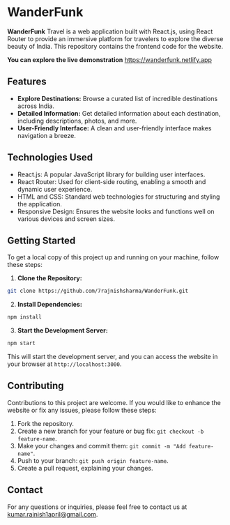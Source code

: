 # WanderFunk

**WanderFunk** Travel is a web application built with React.js, using React Router to provide an immersive platform for travelers to explore the diverse beauty of India. This repository contains the frontend code for the website.

**You can explore the live demonstration** https://wanderfunk.netlify.app

## Features

- **Explore Destinations:** Browse a curated list of incredible destinations across India.
- **Detailed Information:** Get detailed information about each destination, including descriptions, photos, and more.
- **User-Friendly Interface:** A clean and user-friendly interface makes navigation a breeze.

## Technologies Used

- React.js: A popular JavaScript library for building user interfaces.
- React Router: Used for client-side routing, enabling a smooth and dynamic user experience.
- HTML and CSS: Standard web technologies for structuring and styling the application.
- Responsive Design: Ensures the website looks and functions well on various devices and screen sizes.

## Getting Started

To get a local copy of this project up and running on your machine, follow these steps:

1. **Clone the Repository:**
```bash
git clone https://github.com/7rajnishsharma/WanderFunk.git

```


2. **Install Dependencies:**
```bash
npm install

```

3. **Start the Development Server:**

```bash
npm start

```


This will start the development server, and you can access the website in your browser at `http://localhost:3000`.


## Contributing

Contributions to this project are welcome. If you would like to enhance the website or fix any issues, please follow these steps:

1. Fork the repository.
2. Create a new branch for your feature or bug fix: `git checkout -b feature-name`.
3. Make your changes and commit them: `git commit -m "Add feature-name"`.
4. Push to your branch: `git push origin feature-name`.
5. Create a pull request, explaining your changes.


## Contact

For any questions or inquiries, please feel free to contact us at [kumar.rajnish1april@gmail.com](mailto:kumar.rajnish1april@gmail.com).










